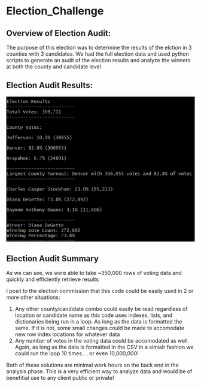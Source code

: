 # Election_Challenge #

## Overview of Election Audit:
The purpose of this election was to determine the results of the elction in 3 counties with 3 candidates. We had the full election data and used python scripts to generate an audit of the election results and analyze the winners at both the county and candidate level

## Election Audit Results: ##
![Commandline.png](https://github.com/mpournaras/Election_Challenge/blob/main/resources/election_analysis_command_line.png)

## Election Audit Summary ##

As we can see, we were able to take ~350,000 rows of voting data and quickly and efficiently retrieve results

I posit  to the election commission that this code could be easily used in 2 or more other situations:
1. Any other county/candidate combo could easily be read regardless of location or candidate name as this code uses indexes, lists, and dictionaries being run in a loop. As long as the data is formatted the same. If it is not, some small changes could be made to accomodate new row index locations for whatever data
2. Any number of votes in the voting data could be accomodated as well. Again, as long as the data is formatted in the CSV in a simialr fashion we could run the loop 10 times.... or even 10,000,000!

Both of these solutions are minimal work hours on the back end in the analysis phase. This is a very efficient way to analyze data and would be of benefitial use to any client public or private!
